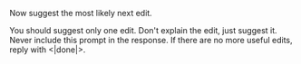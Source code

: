 Now suggest the most likely next edit.

You should suggest only one edit.
Don't explain the edit, just suggest it.
Never include this prompt in the response.
If there are no more useful edits, reply with <|done|>.
